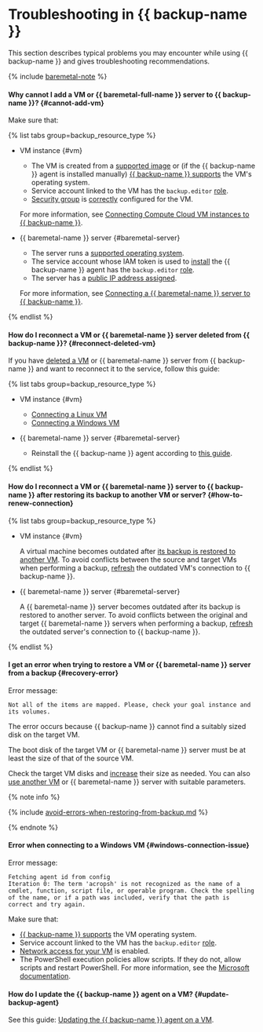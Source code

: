 # Troubleshooting in {{ backup-name }}

This section describes typical problems you may encounter while using {{ backup-name }} and gives troubleshooting recommendations.

{% include [baremetal-note](../../_includes/backup/baremetal-note.md) %}

#### Why cannot I add a VM or {{ baremetal-full-name }} server to {{ backup-name }}? {#cannot-add-vm}

Make sure that:

{% list tabs group=backup_resource_type %}

- VM instance {#vm}

  * The VM is created from a [supported image](../../backup/concepts/vm-connection.md#os) or (if the {{ backup-name }} agent is installed manually) [{{ backup-name }} supports](../../backup/concepts/vm-connection.md#self-install) the VM's operating system.
  * Service account linked to the VM has the `backup.editor` [role](../../backup/security/index.md#backup-editor).
  * [Security group](../../vpc/concepts/security-groups.md) is [correctly](../../backup/concepts/vm-connection.md#vm-network-access) configured for the VM.

  For more information, see [Connecting Compute Cloud VM instances to {{ backup-name }}](../../backup/concepts/vm-connection.md).

- {{ baremetal-name }} server {#baremetal-server}

  * The server runs a [supported operating system](../../backup/concepts/vm-connection.md#self-install).
  * The service account whose IAM token is used to [install](../../backup/operations/backup-baremetal/backup-baremetal.md#agent-install) the {{ backup-name }} agent has the `backup.editor` [role](../../backup/security/index.md#backup-editor).
  * The server has a [public IP address assigned](../../backup/concepts/vm-connection.md#provide-access).

  For more information, see [Connecting a {{ baremetal-name }} server to {{ backup-name }}](../../backup/operations/backup-baremetal/backup-baremetal.md).

{% endlist %}

#### How do I reconnect a VM or {{ baremetal-name }} server deleted from {{ backup-name }}? {#reconnect-deleted-vm}

If you have [deleted a VM](../../backup/operations/delete-vm.md) or {{ baremetal-name }} server from {{ backup-name }} and want to reconnect it to the service, follow this guide:

{% list tabs group=backup_resource_type %}

- VM instance {#vm}

  * [Connecting a Linux VM](../../backup/operations/connect-vm-linux.md)
  * [Connecting a Windows VM](../../backup/operations/connect-vm-windows.md)

- {{ baremetal-name }} server {#baremetal-server}

  * Reinstall the {{ backup-name }} agent according to [this guide](../../backup/operations/backup-baremetal/backup-baremetal.md#agent-install).

{% endlist %}

#### How do I reconnect a VM or {{ baremetal-name }} server to {{ backup-name }} after restoring its backup to another VM or server? {#how-to-renew-connection}

{% list tabs group=backup_resource_type %}

- VM instance {#vm}

  A virtual machine becomes outdated after [its backup is restored to another VM](../../backup/operations/backup-vm/non-native-recovery.md). To avoid conflicts between the source and target VMs when performing a backup, [refresh](../../backup/operations/refresh-connection.md) the outdated VM's connection to {{ backup-name }}.

- {{ baremetal-name }} server {#baremetal-server}

  A {{ baremetal-name }} server becomes outdated after its backup is restored to another server. To avoid conflicts between the original and target {{ baremetal-name }} servers when performing a backup, [refresh](../../backup/operations/backup-baremetal/refresh-connection.md) the outdated server's connection to {{ backup-name }}.

{% endlist %}

#### I get an error when trying to restore a VM or {{ baremetal-name }} server from a backup {#recovery-error}

Error message:

```text
Not all of the items are mapped. Please, check your goal instance and its volumes.
```

The error occurs because {{ backup-name }} cannot find a suitably sized disk on the target VM.

The boot disk of the target VM or {{ baremetal-name }} server must be at least the size of that of the source VM.

Check the target VM disks and [increase](../../compute/operations/disk-control/update.md#change-disk-size) their size as needed. You can also [use another VM](../../backup/operations/backup-vm/non-native-recovery.md) or {{ baremetal-name }} server with suitable parameters.

{% note info %}

{% include [avoid-errors-when-restoring-from-backup.md](../../_includes/backup/avoid-errors-when-restoring-from-backup.md) %}

{% endnote %}

#### Error when connecting to a Windows VM {#windows-connection-issue}

Error message:

```text
Fetching agent id from config
Iteration 0: The term 'acropsh' is not recognized as the name of a cmdlet, function, script file, or operable program. Check the spelling of the name, or if a path was included, verify that the path is correct and try again.
```

Make sure that:

* [{{ backup-name }} supports](../../backup/concepts/vm-connection.md#os) the VM operating system.
* Service account linked to the VM has the `backup.editor` [role](../../backup/security/index.md#backup-editor).
* [Network access for your VM](../../backup/concepts/vm-connection.md#vm-network-access) is enabled.
* The PowerShell execution policies allow scripts. If they do not, allow scripts and restart PowerShell. For more information, see the [Microsoft documentation](https://learn.microsoft.com/en-us/powershell/module/microsoft.powershell.core/about/about_execution_policies).

#### How do I update the {{ backup-name }} agent on a VM? {#update-backup-agent}

See this guide: [Updating the {{ backup-name }} agent on a VM](../../backup/operations/update-backup-agent.md).